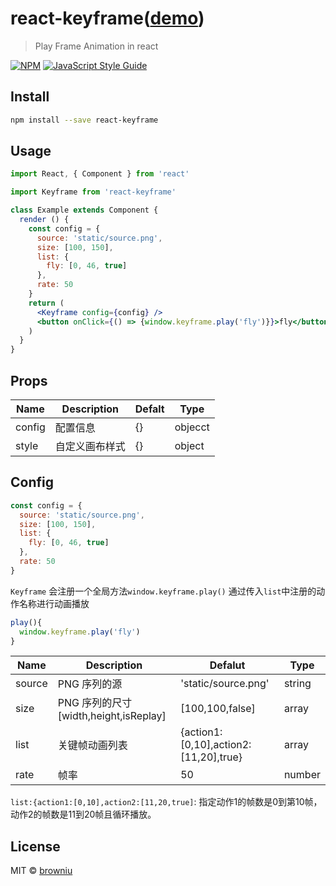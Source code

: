 # react-keyframe([demo](https://browniu.com/react-keyframe))

> Play Frame Animation in react

[![NPM](https://img.shields.io/npm/v/react-keyframe.svg)](https://www.npmjs.com/package/react-keyframe) [![JavaScript Style Guide](https://img.shields.io/badge/code_style-standard-brightgreen.svg)](https://standardjs.com)

## Install

```bash
npm install --save react-keyframe
```

## Usage

```jsx
import React, { Component } from 'react'

import Keyframe from 'react-keyframe'

class Example extends Component {
  render () {
    const config = {
      source: 'static/source.png',
      size: [100, 150],
      list: {
        fly: [0, 46, true]
      },
      rate: 50
    }
    return (
      <Keyframe config={config} />
      <button onClick={() => {window.keyframe.play('fly')}}>fly</button>
    )
  }
}
```

## Props

| Name   | Description    | Defalt | Type    |
| ------ | -------------- | ------ | ------- |
| config | 配置信息       | {}     | objecct |
| style  | 自定义画布样式 | {}     | object  |

## Config

```javascript
const config = {
  source: 'static/source.png',
  size: [100, 150],
  list: {
    fly: [0, 46, true]
  },
  rate: 50
}
```

`Keyframe` 会注册一个全局方法`window.keyframe.play()` 通过传入`list`中注册的动作名称进行动画播放

```javascript
play(){
  window.keyframe.play('fly')
}
```

| Name   | Description                            | Defalut                               | Type   |
| ------ | -------------------------------------- | ------------------------------------- | ------ |
| source | PNG 序列的源                           | 'static/source.png'                   | string |
| size   | PNG 序列的尺寸 [width,height,isReplay] | [100,100,false]                       | array  |
| list   | 关键帧动画列表                         | {action1:[0,10],action2:[11,20],true} | array  |
| rate   | 帧率                                   | 50                                    | number |

`list:{action1:[0,10],action2:[11,20,true]`: 指定动作1的帧数是0到第10帧，动作2的帧数是11到20帧且循环播放。



## License

MIT © [browniu](https://github.com/browniu)
